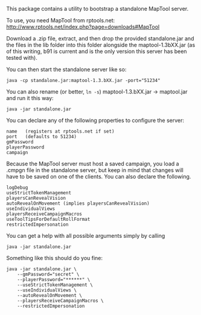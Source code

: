 This package contains a utility to bootstrap a standalone MapTool server.

To use, you need MapTool from rptools.net:
http://www.rptools.net/index.php?page=downloads#MapTool

Download a .zip file, extract, and then drop the provided standalone.jar and the files in the lib folder
into this folder alongside the maptool-1.3bXX.jar (as of this writing, b91 is current and is the only
version this server has been tested with).

You can then start the standalone server like so:

    java -cp standalone.jar:maptool-1.3.bXX.jar -port="51234"

You can also rename (or better, `ln -s`) maptool-1.3.bXX.jar -> maptool.jar and run it this way:

	java -jar standalone.jar

You can declare any of the following properties to configure the server:

	name   (registers at rptools.net if set)
	port   (defaults to 51234)
	gmPassword
	playerPassword
	campaign

Because the MapTool server must host a saved campaign, you load a .cmpgn file in the standalone server, but keep in mind that changes will have to be saved on one of the clients. You can also declare the following.

	logDebug
	useStrictTokenManagement
	playersCanRevealVision
	autoRevealOnMovement (implies playersCanRevealVision)
	useIndividualViews
	playersReceiveCampaignMacros
	useToolTipsForDefaultRollFormat
	restrictedImpersonation

You can get a help with all possible arguments simply by calling

	java -jar standalone.jar

Something like this should do you fine:

	java -jar standalone.jar \
		--gmPassword="secret" \
		--playerPassword="******" \
		--useStrictTokenManagement \
		--useIndividualViews \
		--autoRevealOnMovement \
		--playersReceiveCampaignMacros \
		--restrictedImpersonation
